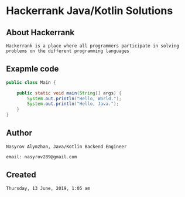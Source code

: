 # Hackerrank Java/Kotlin Solutions

## About Hackerrank
```
Hackerrank is a place where all programmers participate in solving problems on the different programming languages
```
## Exapmle code
```java
public class Main {

    public static void main(String[] args) {
        System.out.println("Hello, World.");
        System.out.println("Hello, Java.");
    }
}
```
## Author
```
Nasyrov Alymzhan, Java/Kotlin Backend Engineer

email: nasyrov289@gmail.com
```
## Created
```
Thursday, 13 June, 2019, 1:05 am
```
